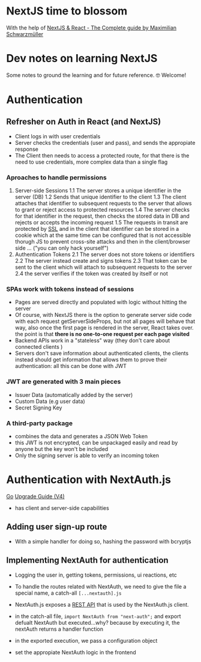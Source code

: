 # NextJS time to blossom

With the help of [NextJS & React - The Complete guide by Maximilian Schwarzmüller](https://www.udemy.com/course/nextjs-react-the-complete-guide/)

# Dev notes on learning NextJS

Some notes to ground the learning and for future reference.
🤓 Welcome!

# Authentication

## Refresher on Auth in React (and NextJS)

- Client logs in with user credentials
- Server checks the credentials (user and pass), and sends the appropiate response
- The Client then needs to access a protected route, for that there is the need to use credentials, more complex data than a single flag

### Aproaches to handle permissions

1. Server-side Sessions
   1.1 The server stores a unique identifier in the server (DB)
   1.2 Sends that unique identifier to the client
   1.3 The client attaches that identifier to subsequent requests to the server that allows to grant or reject access to protected resources
   1.4 The server checks for that identifier in the request, then checks the stored data in DB and rejects or accepts the incoming request
   1.5 The requests in transit are protected by [SSL](https://developer.mozilla.org/en-US/docs/Glossary/SSL) and in the client that identifier can be stored in a cookie which at the same time can be configured that is not accessible thorugh JS to prevent cross-site attacks and then in the client/browser side ... ("you can only hack yourself")
2. Authentication Tokens
   2.1 The server does not store tokens or identifiers
   2.2 The server instead create and signs tokens
   2.3 That token can be sent to the client which will attach to subsequent requests to the server
   2.4 the server verifies if the token was created by itself or not

### SPAs work with tokens instead of sessions

- Pages are served directly and populated with logic without hitting the server
- Of course, with NextJS there is the option to generate server side code with each request getServerSideProps, but not all pages will behave that way, also once the first page is rendered in the server, React takes over. the point is that <strong>there is no one-to-one request per each page visited</strong>
- Backend APIs work in a "stateless" way (they don't care about connected clients )
- Servers don't save information about authenticated clients, the clients instead should get information that allows them to prove their authentication: all this can be done with JWT

### JWT are generated with 3 main pieces

- Issuer Data (automatically added by the server)
- Custom Data (e.g user data)
- Secret Signing Key

### A third-party package

- combines the data and generates a JSON Web Token
- this JWT is not encrypted, can be unpackaged easily and read by anyone but the key won't be included
- Only the signing server is able to verify an incoming token

# Authentication with NextAuth.js

[Go](https://next-auth.js.org/)
[Upgrade Guide (V4)](https://next-auth.js.org/getting-started/upgrade-v4)

- has client and server-side capabilities

## Adding user sign-up route

- With a simple handler for doing so, hashing the password with bcryptjs

## Implementing NextAuth for authentication

- Logging the user in, getting tokens, permissions, ui reactions, etc
- To handle the routes related with NextAuth, we need to give the file a special name, a catch-all `[...nextauth].js`
- NextAuth.js exposes a [REST API](https://next-auth.js.org/getting-started/rest-api) that is used by the NextAuth.js client.

- in the catch-all file, `import NextAuth from "next-auth";` and export defualt NextAuth but executed...why? because by executing it, the nextAuth returns a handler function
- in the exported execution, we pass a configuration object
- set the appropiate NextAuth logic in the frontend
